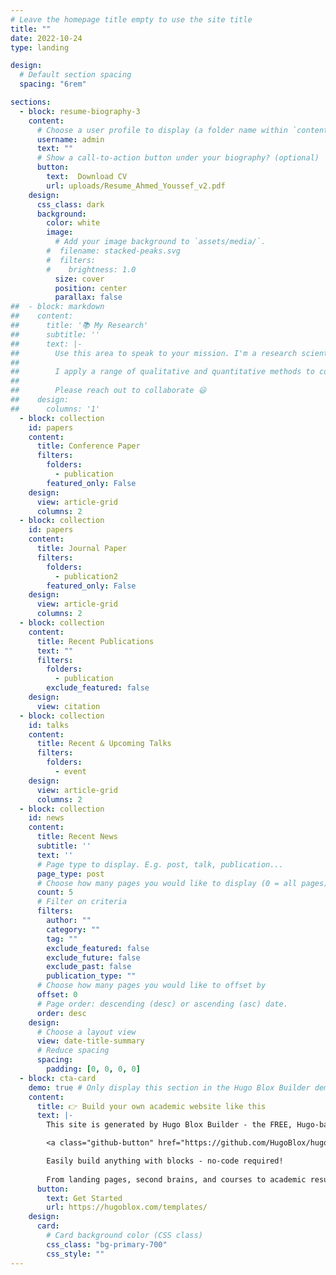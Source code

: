 ```yaml
---
# Leave the homepage title empty to use the site title
title: ""
date: 2022-10-24
type: landing

design:
  # Default section spacing
  spacing: "6rem"

sections:
  - block: resume-biography-3
    content:
      # Choose a user profile to display (a folder name within `content/authors/`)
      username: admin
      text: ""
      # Show a call-to-action button under your biography? (optional)
      button:
        text:  Download CV
        url: uploads/Resume_Ahmed_Youssef_v2.pdf
    design:
      css_class: dark
      background:
        color: white
        image:
          # Add your image background to `assets/media/`.
        #  filename: stacked-peaks.svg
        #  filters:
        #    brightness: 1.0
          size: cover
          position: center
          parallax: false
##  - block: markdown
##    content:
##      title: '📚 My Research'
##      subtitle: ''
##      text: |-
##        Use this area to speak to your mission. I'm a research scientist in the Moonshot team at DeepMind. I blog about machine learning, deep learning, and moonshots.
##
##        I apply a range of qualitative and quantitative methods to comprehensively investigate the role of science and technology in the economy.
##        
##        Please reach out to collaborate 😃
##    design:
##      columns: '1'
  - block: collection
    id: papers
    content:
      title: Conference Paper
      filters:
        folders:
          - publication
        featured_only: False
    design:
      view: article-grid
      columns: 2
  - block: collection
    id: papers
    content:
      title: Journal Paper
      filters:
        folders:
          - publication2
        featured_only: False
    design:
      view: article-grid
      columns: 2
  - block: collection
    content:
      title: Recent Publications
      text: ""
      filters:
        folders:
          - publication
        exclude_featured: false
    design:
      view: citation
  - block: collection
    id: talks
    content:
      title: Recent & Upcoming Talks
      filters:
        folders:
          - event
    design:
      view: article-grid
      columns: 2
  - block: collection
    id: news
    content:
      title: Recent News
      subtitle: ''
      text: ''
      # Page type to display. E.g. post, talk, publication...
      page_type: post
      # Choose how many pages you would like to display (0 = all pages)
      count: 5
      # Filter on criteria
      filters:
        author: ""
        category: ""
        tag: ""
        exclude_featured: false
        exclude_future: false
        exclude_past: false
        publication_type: ""
      # Choose how many pages you would like to offset by
      offset: 0
      # Page order: descending (desc) or ascending (asc) date.
      order: desc
    design:
      # Choose a layout view
      view: date-title-summary
      # Reduce spacing
      spacing:
        padding: [0, 0, 0, 0]
  - block: cta-card
    demo: true # Only display this section in the Hugo Blox Builder demo site
    content:
      title: 👉 Build your own academic website like this
      text: |-
        This site is generated by Hugo Blox Builder - the FREE, Hugo-based open source website builder trusted by 250,000+ academics like you.

        <a class="github-button" href="https://github.com/HugoBlox/hugo-blox-builder" data-color-scheme="no-preference: light; light: light; dark: dark;" data-icon="octicon-star" data-size="large" data-show-count="true" aria-label="Star HugoBlox/hugo-blox-builder on GitHub">Star</a>

        Easily build anything with blocks - no-code required!
        
        From landing pages, second brains, and courses to academic resumés, conferences, and tech blogs.
      button:
        text: Get Started
        url: https://hugoblox.com/templates/
    design:
      card:
        # Card background color (CSS class)
        css_class: "bg-primary-700"
        css_style: ""
---
```

